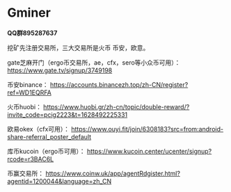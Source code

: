 # Gminer 

**QQ群895287637**

挖矿先注册交易所，三大交易所是火币 币安，欧意。

gate芝麻开门（ergo币交易所，ae，cfx，sero等小众币可用）：
https://www.gate.tv/signup/3749198

币安binance：
https://accounts.binancezh.top/zh-CN/register?ref=WD1EQRFA

火币huobi：
https://www.huobi.gr/zh-cn/topic/double-reward/?invite_code=pcig2223&t=1628492225331

欧易okex（cfx可用）：
https://www.ouyi.fit/join/6308183?src=from:android-share-referral_poster_default

库币kucoin（ergo币可用）：
https://www.kucoin.center/ucenter/signup?rcode=r3BAC6L

币赢交易所：
https://www.coinw.uk/app/agentRdgister.html?agentid=1200044&language=zh_CN
